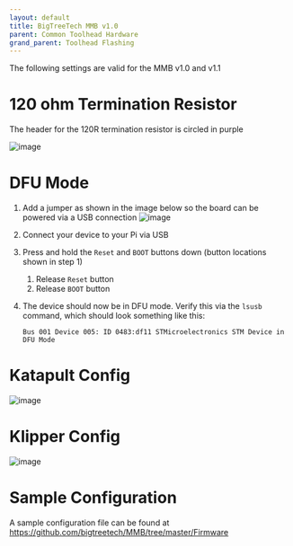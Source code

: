 ```yaml
---
layout: default 
title: BigTreeTech MMB v1.0
parent: Common Toolhead Hardware
grand_parent: Toolhead Flashing
---
```


The following settings are valid for the MMB v1.0 and v1.1

# 120 ohm Termination Resistor

The header for the 120R termination resistor is circled in purple

![image](https://github.com/Esoterical/voron_canbus/assets/124253477/1e359304-b00f-4e93-a877-5b60beaa5249)


# DFU Mode
1.  Add a jumper as shown in the image below so the board can be powered via a USB connection
    ![image](https://github.com/Esoterical/voron_canbus/assets/124253477/c5f00b2a-c6dc-4f80-b9aa-4b963d21a580)


2. Connect your device to your Pi via USB
3. Press and hold the `Reset` and `BOOT` buttons down (button locations shown in step 1)
    1. Release `Reset` button
    2. Release `BOOT` button
4. The device should now be in DFU mode. Verify this via the `lsusb` command, which should look something like this:
    ```
    Bus 001 Device 005: ID 0483:df11 STMicroelectronics STM Device in DFU Mode
    ```

# Katapult Config

![image](https://github.com/Esoterical/voron_canbus/assets/124253477/649a5bb8-f35f-42fc-b643-02341e1f4d05)


# Klipper Config

![image](https://github.com/Esoterical/voron_canbus/assets/124253477/ef7f82f2-b5b9-469d-b1aa-9bad94a4c949)


# Sample Configuration

A sample configuration file can be found at [https://github.com/bigtreetech/MMB/tree/master/Firmware
](https://github.com/bigtreetech/MMB/tree/master/Firmware
)
